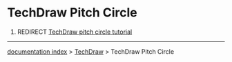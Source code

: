 # TechDraw Pitch Circle
1.  REDIRECT [TechDraw pitch circle tutorial](TechDraw_pitch_circle_tutorial.md)

---
[documentation index](../README.md) > [TechDraw](TechDraw_Workbench.md) > TechDraw Pitch Circle
